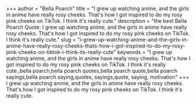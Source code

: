 +++
author = "Bella Poarch"
title = "I grew up watching anime, and the girls in anime have really rosy cheeks. That's how I got inspired to do my rosy pink cheeks on TikTok. I think it's really cute."
description = "the best Bella Poarch Quote: I grew up watching anime, and the girls in anime have really rosy cheeks. That's how I got inspired to do my rosy pink cheeks on TikTok. I think it's really cute."
slug = "i-grew-up-watching-anime-and-the-girls-in-anime-have-really-rosy-cheeks-thats-how-i-got-inspired-to-do-my-rosy-pink-cheeks-on-tiktok-i-think-its-really-cute"
keywords = "I grew up watching anime, and the girls in anime have really rosy cheeks. That's how I got inspired to do my rosy pink cheeks on TikTok. I think it's really cute.,bella poarch,bella poarch quotes,bella poarch quote,bella poarch sayings,bella poarch saying,quotes, sayings,quote, saying, motivation"
+++
I grew up watching anime, and the girls in anime have really rosy cheeks. That's how I got inspired to do my rosy pink cheeks on TikTok. I think it's really cute.
